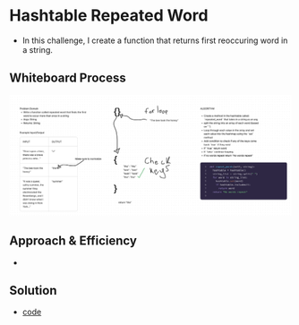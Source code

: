 # Hashtable Repeated Word
<!-- Description of the challenge -->

- In this challenge, I create a function that returns first reoccuring word in a string.

## Whiteboard Process
<!-- Embedded whiteboard image -->

![whiteboard](./whiteboard.png)


## Approach & Efficiency
<!-- What approach did you take? Why? What is the Big O space/time for this approach? -->

-

## Solution
<!-- Show how to run your code, and examples of it in action -->

- [code](../../code_challenges/hashtable_repeated_word.py)
